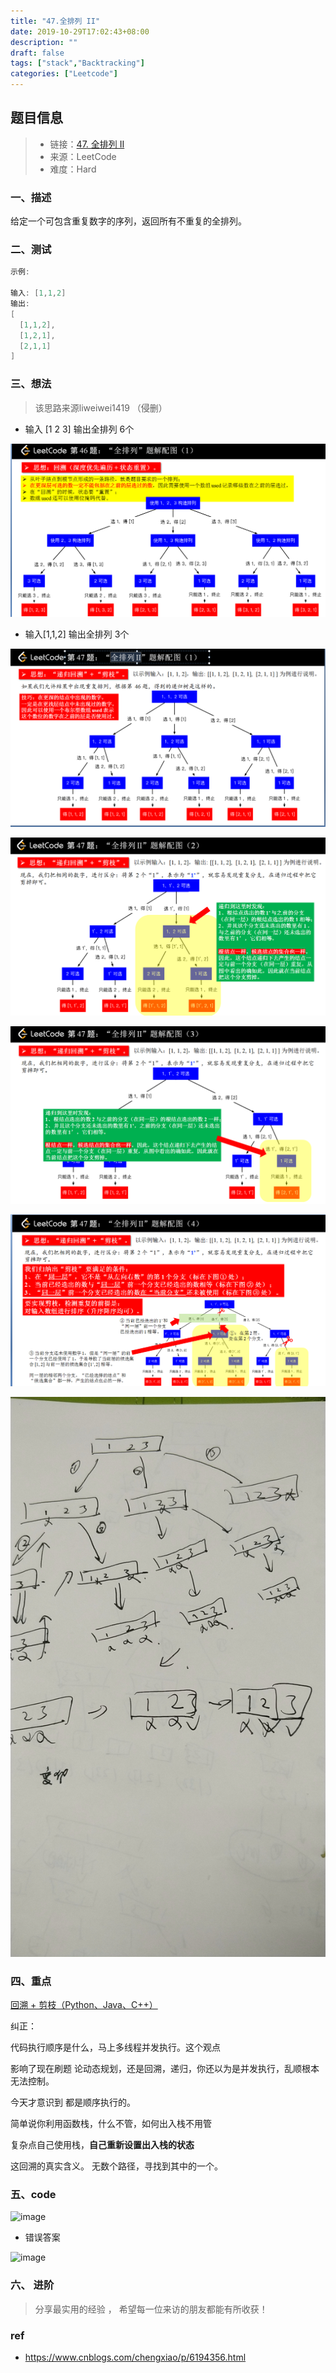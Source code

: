 ```yaml
---
title: "47.全排列 II"
date: 2019-10-29T17:02:43+08:00
description: ""
draft: false
tags: ["stack","Backtracking"]
categories: ["Leetcode"]
---
```




## 题目信息

> - 链接：[47. 全排列 II](https://leetcode-cn.com/problems/permutations-ii/)
> - 来源：LeetCode
> - 难度：Hard

### 一、描述

给定一个可包含重复数字的序列，返回所有不重复的全排列。





### 二、测试 

~~~scala
示例:

输入: [1,1,2]
输出:
[
  [1,1,2],
  [1,2,1],
  [2,1,1]
]
~~~









### 三、想法

> 该思路来源liweiwei1419 （侵删）

- 输入 [1 2 3] 输出全排列 6个

![image-20191029101744966](../images/201909/image-20191029101744966.png)

- 输入[1,1,2] 输出全排列 3个

![image-20191029101421718](../images/201909/image-20191029101421718.png)





![image-20191029101442682](../images/201909/image-20191029101442682.png)



![image-20191029101456809](../images/201909/image-20191029101456809.png)

![image-20191029101509879](../images/201909/image-20191029101509879.png)



![手工绘图](../images/201909/image-20191029102029566.png)

### 四、重点

 [回溯 + 剪枝（Python、Java、C++）](https://leetcode-cn.com/problems/permutations-ii/solution/hui-su-suan-fa-python-dai-ma-java-dai-ma-by-liwe-2/) 

纠正：

代码执行顺序是什么，马上多线程并发执行。这个观点

影响了现在刷题 论动态规划，还是回溯，递归，你还以为是并发执行，乱顺根本无法控制。

今天才意识到 都是顺序执行的。

简单说你利用函数栈，什么不管，如何出入栈不用管

复杂点自己使用栈，**自己重新设置出入栈的状态** 

这回溯的真实含义。 无数个路径，寻找到其中的一个。







### 五、code

![image](https://user-images.githubusercontent.com/5937331/67734688-a8e3e480-fa3c-11e9-90a0-b2a1ada3ec8f.png)

- 错误答案

![image](https://user-images.githubusercontent.com/5937331/67733969-c6b04a00-fa3a-11e9-865e-e0c76d53ad5f.png)



### 六、  进阶 







> 分享最实用的经验 ， 希望每一位来访的朋友都能有所收获！ 

### ref

- https://www.cnblogs.com/chengxiao/p/6194356.html 

  